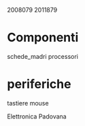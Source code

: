 2008079
2011879

# Componenti
schede_madri
processori

# periferiche
 tastiere
 mouse

Elettronica Padovana